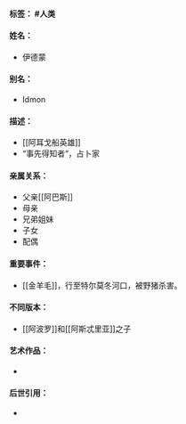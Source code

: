 #### 标签： #人类
#### 姓名：
- 伊德蒙
#### 别名：
- Idmon
#### 描述：
- [[阿耳戈船英雄]]
- “事先得知者“，占卜家
#### 亲属关系：
- 父亲[[阿巴斯]]
- 母亲
- 兄弟姐妹
- 子女
- 配偶
#### 重要事件：
- [[金羊毛]]，行至特尔莫冬河口，被野猪杀害。
#### 不同版本：
- [[阿波罗]]和[[阿斯忒里亚]]之子
#### 艺术作品：
- 
#### 后世引用：
- 